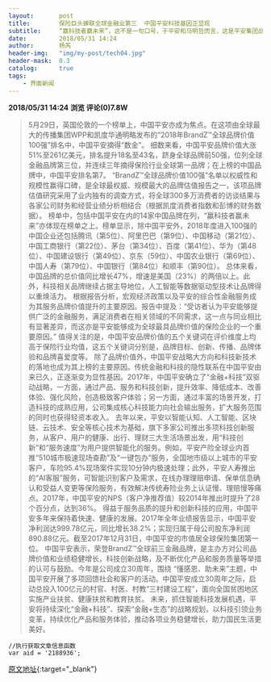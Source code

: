 ```yaml
---
layout:       post
title:        保险巨头蝉联全球金融业第三  中国平安科技基因正显现
subtitle:     “赢科技者赢未来”，这不是一句口号，于平安和马明哲而言，这是平安集团战略层层深入及落地的一个引子。这家初生于保险、拓疆于大金融、领先于科技的既传统又新兴的企业正在金融和科技两个疆域颠覆更多的想象。
date:         2018/05/31 14:24
author:       杨芮
header-img:   "img/my-post/tech04.jpg"
header-mask:  0.3
catalog:      true
tags:
    - 界面新闻
---
```


**2018/05/31 14:24**  **浏览 评论(0)7.8W**

> 5月29日，英国伦敦的一个榜单上，中国平安亦成为焦点。在这项由全球最大的传播集团WPP和凯度华通明略发布的“2018年BrandZ™全球品牌价值100强”排名中，中国平安摘得“数金”。
细数来看，中国平安品牌价值大涨51%至261亿美元，排名提升18名至43名，跻身全球品牌前50强，位列全球金融品牌第三位，并连续三年摘得保险行业全球第一品牌；在上榜的中国品牌中，中国平安排名第7。
“BrandZ™全球品牌价值100强”名单以权威性和规模性赢得口碑，是全球最权威、规模最大的品牌估值报告之一，该项品牌估值研究采用了业内独有的调查方式，将全球300多万消费者的访谈结果与各家公司财务和经营业绩分析相结合（根据凯度消费者指数和彭博的财务数据）。
榜单中，包括中国平安在内的14家中国品牌在列，“赢科技者赢未来”亦体现在榜单之上。榜单显示，除中国平安外，2018年度进入100强的中国企业还包括腾讯（第5位）、阿里巴巴（第9位）、中国移动（第21位）、中国工商银行（第22位）、茅台（第34位）、百度（第41位）、华为（第48位）、中国建设银行（第49位）、京东（59位）、中国农业银行（第69位）、中国人寿（第79位）、中国银行（第84位）和顺丰（第90位）。
总体来看，中国品牌的总价值同比增长47%，增速是美国（23%）的两倍以上。此外，科技相关品牌继续占据主导地位，人工智能等数据驱动型技术让品牌得以重焕活力。
根据报告分析，宏观经济政策以及平安的综合性金融服务成为其服务品牌价值提升的主要原因。报告中提及：“受访者认为平安能够提供广泛的金融服务，满足消费者在相关领域的不同需求，这一点与同业相比有显著差异，而这亦是平安能够成为全球最具品牌价值的保险企业的一个重要原因。”
值得关注的是，中国平安品牌价值的五个关键词在评价维度上均高于保险行业均值，这五个关键词分别是，品牌目标、创新、传播、品牌体验和品牌喜爱度等。
除了品牌价值外，中国平安战略大方向和科技新技术的落地也成为其上榜的主要原因。传统金融和科技的隐性联系在中国平安由来已久，正逐渐变为显性基因。2017年，中国平安确立了“金融+科技”双驱动战略，一方面，通过产品、服务和科技创新，提升效率、降低成本、改善体验、强化风险，创造极致客户体验；另一方面，通过丰富的场景开发，打造科技的成熟应用，公司集成核心科技能力向社会输出服务，扩大服务范围的同时也获得轻资本收入。
去年以来，平安以智能认知、人工智能、区块链、云技术、安全等核心技术为基础，旗下多家公司推出多项科技创新服务，从客户、用户的健康、出行、理财三大生活场景出发，用“科技创新”和“服务速度”为用户提供智能化的服务。例如，平安产险全球业内首推“510城市极速现场查勘”及“一键包办”服务，全国地市级以上城市的平安客户，车险95.4%现场案件实现10分钟内极速处理；此外，平安人寿推出的“AI客服”服务，可智能识别客户及需求，在线办理理赔申请、保单信息确认和受益人变更等保险服务，有效解决传统寿险业务上认证慢、理赔慢等痛点。2017年，中国平安的NPS（客户净推荐值）较2014年推出时提升了28个百分点，达到36%。
得益于服务品质的提升和创新科技的应用，中国平安多年来保持着快速、健康的发展。2017年全年业绩报告显示，中国平安净利润达999.78亿元，同比增长38.2%；实现归属于母公司股东净利润890.88亿元。截至2017年12月31日，中国平安的市值居全球保险集团第一位。
中国平安表示，荣登BrandZ™全球前三金融品牌，是主办方对公司品牌价值和业绩稳健增长，科技创新战略，及不断优化产品和服务质量等举措的认可与鼓励。今年是公司成立30周年，围绕 “懂感恩、助未来”主题，中国平安开展了多项回馈社会和客户的活动。中国平安成立30周年之际，启动总投入100亿元的村官、村医、村教“三村建设工程”，面向全国贫困地区实施产业扶贫、健康扶贫和教育扶贫。
未来，抓住智能科技发展机遇，平安将持续深化“金融+科技”、探索“金融+生态”的战略规划，以科技引领业务变革，持续优化产品和服务体验，推动各项业务稳健增长，助力国民生活更美好。

	//执行获取文章信息函数
	var aid = '2188936';



[原文地址](http://www.jiemian.com/article/2188936.html){:target="_blank"}


